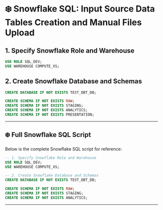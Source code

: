 # ❄️ Snowflake SQL: Input Source Data Tables Creation and Manual Files Upload

## 1. Specify Snowflake Role and Warehouse
```sql
USE ROLE SQL_DEV;
USE WAREHOUSE COMPUTE_XS;
```

## 2. Create Snowflake Database and Schemas
```sql
CREATE DATABASE IF NOT EXISTS TEST_DBT_DB;

CREATE SCHEMA IF NOT EXISTS RAW;
CREATE SCHEMA IF NOT EXISTS STAGING;
CREATE SCHEMA IF NOT EXISTS ANALYTICS;
CREATE SCHEMA IF NOT EXISTS PRESENTATION;
```

---

## ❄️ Full Snowflake SQL Script
Below is the complete Snowflake SQL script for reference:

```sql
-- 1. Specify Snowflake Role and Warehouse
USE ROLE SQL_DEV;
USE WAREHOUSE COMPUTE_XS;

-- 2. Create Snowflake Database and Schemas
CREATE DATABASE IF NOT EXISTS TEST_DBT_DB;

CREATE SCHEMA IF NOT EXISTS RAW;
CREATE SCHEMA IF NOT EXISTS STAGING;
CREATE SCHEMA IF NOT EXISTS ANALYTICS;
```

---
